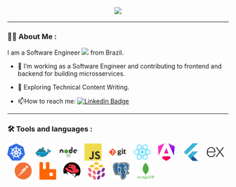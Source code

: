 <div id="header" align="center">
  <img src="https://media1.giphy.com/media/v1.Y2lkPTc5MGI3NjExd3M2emFsMThsdmRiaXJhMjBoMDdvZTR6YnEyZjJ1bzNzejhpM29oYiZlcD12MV9pbnRlcm5hbF9naWZfYnlfaWQmY3Q9cw/smGCEo5zsAXtK4bqAT/giphy.webp" width="300"/>
</div>

---
### 👨‍💻 About Me :
I am a Software Engineer <img src="https://media.giphy.com/media/WUlplcMpOCEmTGBtBW/giphy.gif" width="30"> from Brazil.
- :telescope: I’m working as a Software Engineer and contributing to frontend and backend for building microsservices.

- :seedling: Exploring Technical Content Writing.

- :mailbox:How to reach me: [![Linkedin Badge](https://img.shields.io/badge/-kakbar-blue?style=flat&logo=Linkedin&logoColor=white)](https://www.linkedin.com/in/techlucas/)
---

### :hammer_and_wrench: Tools and languages :
<div>
  <img src="https://github.com/devicons/devicon/blob/master/icons/kubernetes/kubernetes-original.svg" title="Git" **alt="Git" width="40" height="40"/>&nbsp;&nbsp;&nbsp;&nbsp;
  <img src="https://github.com/devicons/devicon/blob/master/icons/docker/docker-original.svg" title="Git" **alt="Git" width="40" height="40"/>&nbsp;&nbsp;&nbsp;&nbsp;
  <img src="https://github.com/devicons/devicon/blob/master/icons/nodejs/nodejs-original-wordmark.svg" title="NodeJS" alt="NodeJS" width="40" height="40"/>&nbsp;&nbsp;&nbsp;
  <img src="https://github.com/devicons/devicon/blob/master/icons/javascript/javascript-original.svg" title="NodeJS" alt="NodeJS" width="40" height="40"/>&nbsp;&nbsp;&nbsp;
  <img src="https://github.com/devicons/devicon/blob/master/icons/git/git-original-wordmark.svg" title="Git" **alt="Git" width="40" height="40"/>&nbsp;&nbsp;&nbsp;
  <img src="https://github.com/devicons/devicon/blob/master/icons/react/react-original.svg"title="Git" **alt="Git" width="40" height="40"/>&nbsp;&nbsp;&nbsp;
  <img src="https://github.com/devicons/devicon/blob/master/icons/angular/angular-original.svg"title="Git" **alt="Git" width="40" height="40"/>&nbsp;&nbsp;&nbsp;
  <img src="https://github.com/devicons/devicon/blob/master/icons/flutter/flutter-original.svg"title="Git" **alt="Git" width="40" height="40"/>&nbsp;&nbsp;&nbsp;
  <img src="https://github.com/devicons/devicon/blob/master/icons/express/express-original.svg"title="Git" **alt="Git" width="40" height="40"/>&nbsp;&nbsp;&nbsp;
  <img src="https://github.com/devicons/devicon/blob/master/icons/postman/postman-original.svg"title="Git" **alt="Git" width="40" height="40"/>&nbsp;&nbsp;&nbsp;
  <img src="https://github.com/devicons/devicon/blob/master/icons/rabbitmq/rabbitmq-original.svg" title="AWS" alt="AWS" width="40" height="40"/>&nbsp;&nbsp;&nbsp;
  <img src="https://github.com/devicons/devicon/blob/master/icons/redhat/redhat-original.svg" title="AWS" alt="AWS" width="40" height="40"/>&nbsp;&nbsp;&nbsp;
  <img src="https://github.com/devicons/devicon/blob/master/icons/pulumi/pulumi-original.svg" title="AWS" alt="AWS" width="40" height="40"/>&nbsp;&nbsp;&nbsp;
  <img src="https://github.com/devicons/devicon/blob/master/icons/postgresql/postgresql-original.svg" title="AWS" alt="AWS" width="40" height="40"/>&nbsp;&nbsp;&nbsp;
  <img src="https://github.com/devicons/devicon/blob/master/icons/mongodb/mongodb-plain-wordmark.svg" title="AWS" alt="AWS" width="40" height="40"/>&nbsp;&nbsp;&nbsp;
</div>
